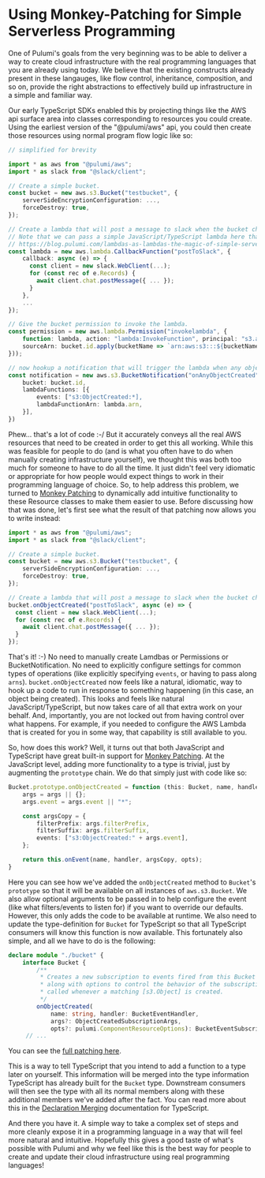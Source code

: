 # Using Monkey-Patching for Simple Serverless Programming

One of Pulumi's goals from the very beginning was to be able to deliver a way to create cloud infrastructure with the real programming languages that you are already using today. We believe that the existing constructs already present in these langauges, like flow control, inheritance, composition, and so on, provide the right abstractions to effectively build up infrastructure in a simple and familiar way.

Our early TypeScript SDKs enabled this by projecting things like the AWS api surface area into classes corresponding to resources you could create.  Using the earliest version of the "@pulumi/aws" api, you could then create those resources using normal program flow logic like so:

```ts
// simplified for brevity

import * as aws from "@pulumi/aws";
import * as slack from "@slack/client";

// Create a simple bucket.
const bucket = new aws.s3.Bucket("testbucket", {
    serverSideEncryptionConfiguration: ...,
    forceDestroy: true,
});

// Create a lambda that will post a message to slack when the bucket changes.
// Note that we can pass a simple JavaScript/TypeScript lambda here thanks to the magic of Lambdas as Lambdas:
// https://blog.pulumi.com/lambdas-as-lambdas-the-magic-of-simple-serverless-functions
const lambda = new aws.lambda.CallbackFunction("postToSlack", { 
    callback: async (e) => {
      const client = new slack.WebClient(...);
      for (const rec of e.Records) {
        await client.chat.postMessage({ ... });
      }
    },
    ...
});

// Give the bucket permission to invoke the lambda.
const permission = new aws.lambda.Permission("invokelambda", {
    function: lambda, action: "lambda:InvokeFunction", principal: "s3.amazonaws.com",
    sourceArn: bucket.id.apply(bucketName => `arn:aws:s3:::${bucketName}`),
}));

// now hookup a notification that will trigger the lambda when any object is created in the bucket.
const notification = new aws.s3.BucketNotification("onAnyObjectCreated", {
    bucket: bucket.id,
    lambdaFunctions: [{
        events: ["s3:ObjectCreated:*],
        lambdaFunctionArn: lambda.arn,
    }],
})
```

Phew... that's a lot of code :-/   But it accurately conveys all the real AWS resources that need to be created in order to get this all working.  While this was feasible for people to do (and is what you often have to do when manually creating infrastructure yourself), we thought this was both too much for someone to have to do all the time.  It just didn't feel very idiomatic or appropriate for how people would expect things to work in their programming language of choice.  So, to help address this problem, we turned to [Monkey Patching](https://en.wikipedia.org/wiki/Monkey_patch) to dynamically add intuitive functionality to these Resource classes to make them easier to use.  Before discussing how that was done, let's first see what the result of that patching now allows you to write instead:

```ts
import * as aws from "@pulumi/aws";
import * as slack from "@slack/client";

// Create a simple bucket.
const bucket = new aws.s3.Bucket("testbucket", {
    serverSideEncryptionConfiguration: ...,
    forceDestroy: true,
});

// Create a lambda that will post a message to slack when the bucket changes.
bucket.onObjectCreated("postToSlack", async (e) => {
  const client = new slack.WebClient(...);
  for (const rec of e.Records) {
    await client.chat.postMessage({ ... });
  }
});
```

That's it! :-)  No need to manually create Lamdbas or Permissions or BucketNotification.  No need to explicitly configure settings for common types of operations (like explicitly specifying `events`, or having to pass along `arns`).  `bucket.onObjectCreated` now feels like a natural, idiomatic, way to hook up a code to run in response to something happening (in this case, an object being created).  This looks and feels like natural JavaScript/TypeScript, but now takes care of all that extra work on your behalf.  And, importantly, you are not locked out from having control over what happens.  For example, if you needed to configure the AWS Lambda that is created for you in some way, that capability is still available to you.

So, how does this work?  Well, it turns out that both JavaScript and TypeScript have great built-in support for  [Monkey Patching](https://en.wikipedia.org/wiki/Monkey_patch).  At the JavaScript level, adding more functionality to a type is trivial, just by augmenting the `prototype` chain.  We do that simply just with code like so:

```ts
Bucket.prototype.onObjectCreated = function (this: Bucket, name, handler, args, opts) {
    args = args || {};
    args.event = args.event || "*";

    const argsCopy = {
        filterPrefix: args.filterPrefix,
        filterSuffix: args.filterSuffix,
        events: ["s3:ObjectCreated:" + args.event],
    };

    return this.onEvent(name, handler, argsCopy, opts);
}
```

Here you can see how we've added the `onObjectCreated` method to `Bucket`'s `prototype` so that it will be available on all instances of `aws.s3.Bucket`.  We also allow optional arguments to be passed in to help configure the event (like what filters/events to listen for) if you want to override our defaults.  However, this only adds the code to be available at runtime.  We also need to update the type-definition for `Bucket` for TypeScript so that all TypeScript consumers will know this function is now available.  This fortunately also simple, and all we have to do is the following:

```ts
declare module "./bucket" {
    interface Bucket {
        /**
         * Creates a new subscription to events fired from this Bucket to the handler provided,
         * along with options to control the behavior of the subscription.  The handler will be
         * called whenever a matching [s3.Object] is created.
         */
        onObjectCreated(
            name: string, handler: BucketEventHandler,
            args?: ObjectCreatedSubscriptionArgs,
            opts?: pulumi.ComponentResourceOptions): BucketEventSubscription;
     // ...
```

You can see the [full patching here](https://github.com/pulumi/pulumi-aws/blob/71f11fdea5c7224dd93b774c450d6fc7f0d44b88/sdk/nodejs/s3/s3Mixins.ts#L210-L253).

This is a way to tell TypeScript that you intend to add a function to a type later on yourself.  This information will be merged into the type information TypeScript has already built for the `Bucket` type.  Downstream consumers will then see the type with all its normal members along with these additional members we've added after the fact.  You can read more about this in the [Declaration Merging](https://www.typescriptlang.org/docs/handbook/declaration-merging.html) documentation for TypeScript.

And there you have it.  A simple way to take a complex set of steps and more cleanly expose it in a programming language in a way that will feel more natural and intuitive.  Hopefully this gives a good taste of what's possible with Pulumi and why we feel like this is the best way for people to create and update their cloud infrastructure using real programming languages!
